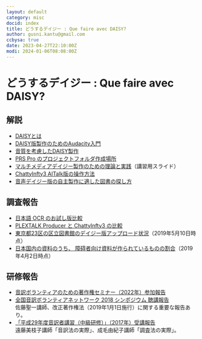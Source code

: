 ```yaml
---
layout: default
category: misc
docid: index
title: どうするデイジー : Que faire avec DAISY?
author: gusni.kantu@gmail.com
ccbysa: true
date: 2023-04-27T22:10:00Z
modi: 2024-01-06T08:08:00Z
---
```

# どうするデイジー : Que faire avec DAISY?

## 解説

- [DAISYとは](daisy.html)
- [DAISY版製作のためのAudacity入門](a4d.html)
- [音質を考慮したDAISY製作](quality.html)
- [PRS Pro のプロジェクトフォルダ作成場所](path.html)
- [マルチメディアデイジー製作のための理論と実践](https://docs.google.com/presentation/d/17-BF2mJ7k7RQVpR8Y9X-wNqfBrpimvtT0cgDwRQwjZI/edit?usp=sharing)（講習用スライド）
- [ChattyInfty3 AITalk版の操作方法](aitalk.html)
- [音声デイジー版の自主製作に適した図書の探し方](kensaku.html)

## 調査報告

- [日本語 OCR のお試し版比較](ocr.html)
- [PLEXTALK Producer と ChattyInfty3 の比較](pproducer.html)
- [東京都23区の区立図書館のデイジー版アップロード状況](bibliotheques.html)（2019年5月10日時点）
- [日本国内の資料のうち、 障碍者向け資料が作られているものの割合](livres.html)（2019年4月2日時点）

## 研修報告

- [音訳ボランティアのための著作権セミナー（2022年）参加報告](copyright20220806.html)
- [全国音訳ボランティアネットワーク 2018 シンポジウム 聴講報告](zenkoku20181111.html)  
  佐藤聖一講師、改正著作権法（2019年1月1日施行）に関する重要な報告あり。
- [「平成29年度音訳者講習（中級研修）」（2017年）受講報告](chukyu2017.html)  
  遠藤美枝子講師「音訳法の実際」、成毛由紀子講師「調査法の実際」。
